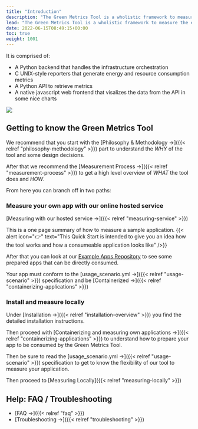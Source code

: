 ```yaml
---
title: "Introduction"
description: "The Green Metrics Tool is a wholistic framework to measure the energy / co2 of your application."
lead: "The Green Metrics Tool is a wholistic framework to measure the energy / co2 of your application."
date: 2022-06-15T08:49:15+00:00
toc: true
weight: 1001
---
```


It is comprised of:
- A Python backend that handles the infrastructure orchestration
- C UNIX-style reporters that generate energy and resource consumption metrics
- A Python API to retrieve metrics
- A native javascript web frontend that visalizes the data from the API in some nice charts

<img src="/img/green_metrics_dashboard.webp">

## Getting to know the Green Metrics Tool

We recommend that you start with the [Philosophy & Methodology →]({{< relref "philosophy-methodology" >}}) part 
to understand the *WHY* of the tool and some design decisions.

After that we recommend the [Measurement Process →]({{< relref "measurement-process" >}}) to get a high level overview
of *WHAT* the tool does and *HOW*.

From here you can branch off in two paths:

### Measure your own app with our online hosted service

[Measuring with our hosted service →]({{< relref "measuring-service" >}}) 

This is a one page summary of how to measure a sample application.
{{< alert icon="👉" text="This Quick Start is intended to give you an idea how the tool works and how a consumeable application looks like" />}}

After that you can look at our [Example Apps Repository](https://github.com/green-coding-berlin/example-applications) to see some prepared apps that can be directly consumed.

Your app must conform to the [usage_scenario.yml →]({{< relref "usage-scenario" >}}) specification and be [Containerized →]({{< relref "containerizing-applications" >}})


### Install and measure locally
Under [Installation →]({{< relref "installation-overview" >}}) you find the detailed installation instructions.

Then proceed with [Containerizing and measuring own applications →]({{< relref "containerizing-applications" >}}) to understand
how to prepare your app to be consumed by the Green Metrics Tool.

Then be sure to read the [usage_scenario.yml →]({{< relref "usage-scenario" >}}) specification to get to know the flexibility of 
our tool to measure your application.

Then proceed to [Measuring Locally]({{< relref "measuring-locally" >}})


## Help: FAQ / Troubleshooting

- [FAQ →]({{< relref "faq" >}})
- [Troubleshooting →]({{< relref "troubleshooting" >}})
